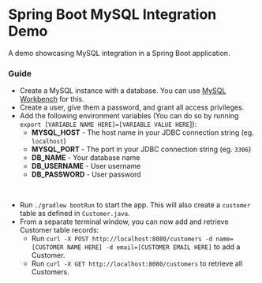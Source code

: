 # Spring Boot MySQL Integration Demo

A demo showcasing MySQL integration in a Spring Boot application.

### Guide

* Create a MySQL instance with a database. You can use [MySQL Workbench](https://www.mysql.com/products/workbench/) for this.
* Create a user, give them a password, and grant all access privileges.
* Add the following environment variables (You can do so by running `export [VARIABLE NAME HERE]=[VARIABLE VALUE HERE`]):
  * **MYSQL_HOST** - The host name in your JDBC connection string (eg. `localhost`)
  * **MYSQL_PORT** - The port in your JDBC connection string (eg. `3306`)
  * **DB_NAME** - Your database name
  * **DB_USERNAME** - User username
  * **DB_PASSWORD** - User password

<br />

* Run `./gradlew bootRun` to start the app. This will also create a `customer` table as defined in `Customer.java`.
* From a separate terminal window, you can now add and retrieve Customer table records: 
    * Run `curl -X POST http://localhost:8080/customers -d name=[CUSTOMER NAME HERE] -d email=[CUSTOMER EMAIL HERE]` to add a Customer.
    * Run `curl -X GET http://localhost:8080/customers` to retrieve all Customers.
